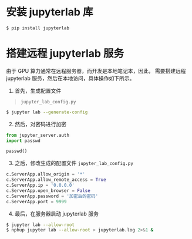 # 安装 jupyterlab 库

```bash
$ pip install jupyterlab
```

# 搭建远程 jupyterlab 服务

由于 GPU 算力通常在远程服务器，而开发是本地笔记本，因此，
需要搭建远程 jupyterlab 服务，然后在本地访问，具体操作如下所示。

1. 首先，生成配置文件

> `jupyter_lab_config.py`

```bash
$ jupyter lab --generate-config
```

2. 然后，对密码进行加密

```python
from jupyter_server.auth
import passwd

passwd()
```

3. 之后，修改生成的配置文件 `jupyter_lab_config.py`

```python
c.ServerApp.allow_origin = '*'
c.ServerApp.allow_remote_access = True
c.ServerApp.ip = '0.0.0.0'
c.ServerApp.open_browser = False  
c.ServerApp.password = '加密后的密码'
c.ServerApp.port = 9999
```

4. 最后，在服务器启动 jupyterlab 服务

```bash
$ jupyter lab --allow-root
$ nphup jupyter lab --allow-root > jupyterlab.log 2>&1 &
```
